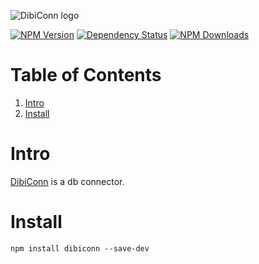

![DibiConn logo](https://dibi.afialapis.com/assets/images/logo/dibiconn_name.png)

[![NPM Version](https://badge.fury.io/js/dibiconn.svg)](https://www.npmjs.com/package/dibiconn)
[![Dependency Status](https://david-dm.org/afialapis/dibiconn.svg)](https://david-dm.org/afialapis/dibiconn)
[![NPM Downloads](https://img.shields.io/npm/dm/dibiconn.svg?style=flat)](https://www.npmjs.com/package/dibiconn)

# Table of Contents

1. [Intro](#intro)
2. [Install](#install)

# Intro

[DibiConn](http://dibi.afialapis.com/) is a db connector.


# Install

```
npm install dibiconn --save-dev
```
